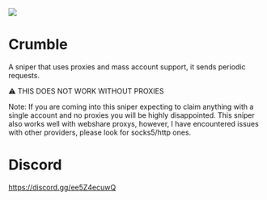 [![](https://dcbadge.vercel.app/api/server/ee5Z4ecuwQ)](https://discord.gg/ee5Z4ecuwQ)
# Crumble
A sniper that uses proxies and mass account support, it sends periodic requests.

⚠️ THIS DOES NOT WORK WITHOUT PROXIES

Note: If you are coming into this sniper expecting to claim anything with a single account and no proxies you will be highly disappointed.
This sniper also works well with webshare proxys, however, I have encountered issues with other providers, please look for socks5/http ones.

# Discord
https://discord.gg/ee5Z4ecuwQ
